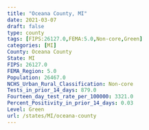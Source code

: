 ```yaml
---
title: "Oceana County, MI"
date: 2021-03-07
draft: false
type: county
tags: [FIPS:26127.0,FEMA:5.0,Non-core,Green]
categories: [MI]
County: Oceana County
State: MI
FIPS: 26127.0
FEMA_Region: 5.0
Population: 26467.0
NCHS_Urban_Rural_Classification: Non-core
Tests_in_prior_14_days: 879.0
Fourteen_day_test_rate_per_100000: 3321.0
Percent_Positivity_in_prior_14_days: 0.03
Level: Green
url: /states/MI/oceana-county
---
```



